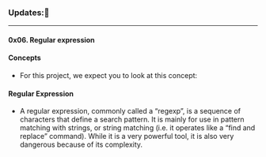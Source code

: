 ### Updates:📢
_______________
#### 0x06. Regular expression

#### Concepts
- For this project, we expect you to look at this concept:

#### Regular Expression

- A regular expression, commonly called a “regexp”, is a sequence of characters that define a search pattern.  It is mainly for use in pattern matching with strings, or string matching (i.e. it operates like a “find and replace” command). While it is a very powerful tool, it is also very dangerous because of its complexity.
